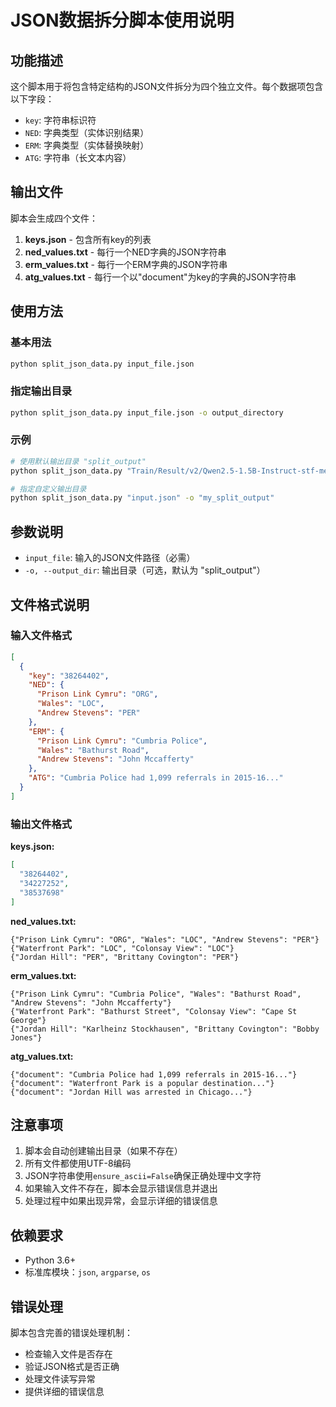 # JSON数据拆分脚本使用说明

## 功能描述

这个脚本用于将包含特定结构的JSON文件拆分为四个独立文件。每个数据项包含以下字段：
- `key`: 字符串标识符
- `NED`: 字典类型（实体识别结果）
- `ERM`: 字典类型（实体替换映射）
- `ATG`: 字符串（长文本内容）

## 输出文件

脚本会生成四个文件：

1. **keys.json** - 包含所有key的列表
2. **ned_values.txt** - 每行一个NED字典的JSON字符串
3. **erm_values.txt** - 每行一个ERM字典的JSON字符串
4. **atg_values.txt** - 每行一个以"document"为key的字典的JSON字符串

## 使用方法

### 基本用法
```bash
python split_json_data.py input_file.json
```

### 指定输出目录
```bash
python split_json_data.py input_file.json -o output_directory
```

### 示例
```bash
# 使用默认输出目录 "split_output"
python split_json_data.py "Train/Result/v2/Qwen2.5-1.5B-Instruct-stf-merged-v2_xsum(0,5000).json"

# 指定自定义输出目录
python split_json_data.py "input.json" -o "my_split_output"
```

## 参数说明

- `input_file`: 输入的JSON文件路径（必需）
- `-o, --output_dir`: 输出目录（可选，默认为 "split_output"）

## 文件格式说明

### 输入文件格式
```json
[
  {
    "key": "38264402",
    "NED": {
      "Prison Link Cymru": "ORG",
      "Wales": "LOC",
      "Andrew Stevens": "PER"
    },
    "ERM": {
      "Prison Link Cymru": "Cumbria Police",
      "Wales": "Bathurst Road",
      "Andrew Stevens": "John Mccafferty"
    },
    "ATG": "Cumbria Police had 1,099 referrals in 2015-16..."
  }
]
```

### 输出文件格式

**keys.json:**
```json
[
  "38264402",
  "34227252",
  "38537698"
]
```

**ned_values.txt:**
```
{"Prison Link Cymru": "ORG", "Wales": "LOC", "Andrew Stevens": "PER"}
{"Waterfront Park": "LOC", "Colonsay View": "LOC"}
{"Jordan Hill": "PER", "Brittany Covington": "PER"}
```

**erm_values.txt:**
```
{"Prison Link Cymru": "Cumbria Police", "Wales": "Bathurst Road", "Andrew Stevens": "John Mccafferty"}
{"Waterfront Park": "Bathurst Street", "Colonsay View": "Cape St George"}
{"Jordan Hill": "Karlheinz Stockhausen", "Brittany Covington": "Bobby Jones"}
```

**atg_values.txt:**
```
{"document": "Cumbria Police had 1,099 referrals in 2015-16..."}
{"document": "Waterfront Park is a popular destination..."}
{"document": "Jordan Hill was arrested in Chicago..."}
```

## 注意事项

1. 脚本会自动创建输出目录（如果不存在）
2. 所有文件都使用UTF-8编码
3. JSON字符串使用`ensure_ascii=False`确保正确处理中文字符
4. 如果输入文件不存在，脚本会显示错误信息并退出
5. 处理过程中如果出现异常，会显示详细的错误信息

## 依赖要求

- Python 3.6+
- 标准库模块：`json`, `argparse`, `os`

## 错误处理

脚本包含完善的错误处理机制：
- 检查输入文件是否存在
- 验证JSON格式是否正确
- 处理文件读写异常
- 提供详细的错误信息 